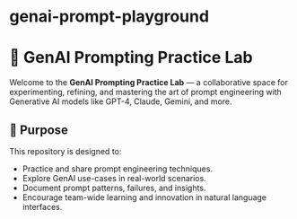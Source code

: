 # genai-prompt-playground
# 🧠 GenAI Prompting Practice Lab

Welcome to the **GenAI Prompting Practice Lab** — a collaborative space for experimenting, refining, and mastering the art of prompt engineering with Generative AI models like GPT-4, Claude, Gemini, and more.

## 🚀 Purpose

This repository is designed to:
- Practice and share prompt engineering techniques.
- Explore GenAI use-cases in real-world scenarios.
- Document prompt patterns, failures, and insights.
- Encourage team-wide learning and innovation in natural language interfaces.


